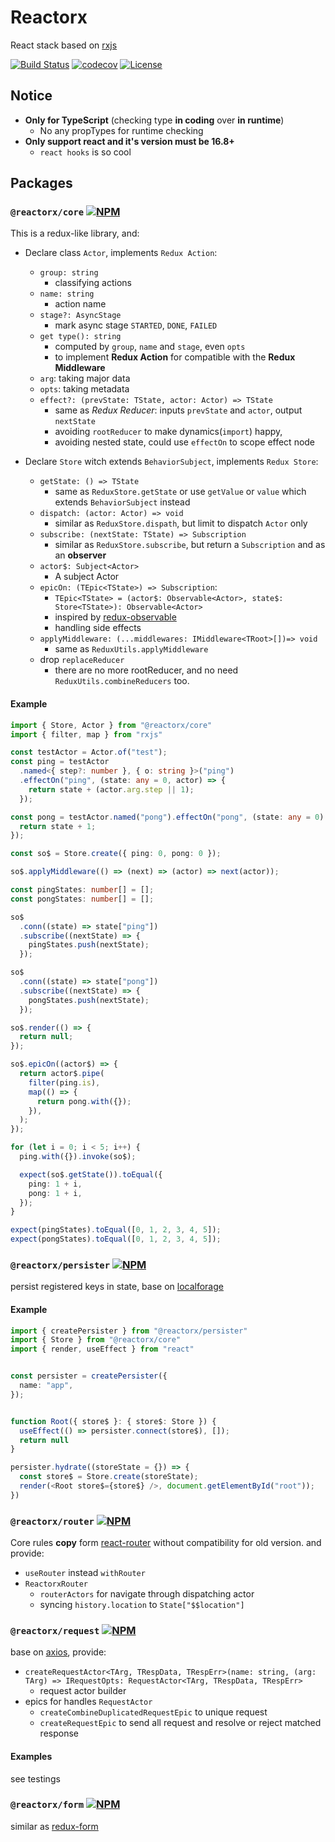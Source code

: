 # Reactorx

React stack based on [rxjs](https://github.com/ReactiveX/rxjs)

[![Build Status](https://img.shields.io/travis/querycap/reactorx.svg?style=flat-square)](https://travis-ci.org/querycap/reactorx)
[![codecov](https://codecov.io/gh/querycap/reactorx/branch/master/graph/badge.svg)](https://codecov.io/gh/querycap/reactorx)
[![License](https://img.shields.io/npm/l/@reactorx/core.svg?style=flat-square)](https://npmjs.org/package/@reactorx/core)

## Notice

* **Only for TypeScript** (checking type **in coding** over **in runtime**)
    * No any propTypes for runtime checking
* **Only support react and it's version must be 16.8+**
    * `react hooks` is so cool

## Packages

### `@reactorx/core` [![NPM](https://img.shields.io/npm/v/@reactorx/core.svg?style=flat-square)](https://npmjs.org/package/@reactorx/core)

This is a redux-like library, and: 

* Declare class `Actor`, implements `Redux Action`:
    * `group: string`
        * classifying actions
    * `name: string` 
        * action name
    * `stage?: AsyncStage`
        * mark async stage `STARTED`, `DONE`, `FAILED` 
    * `get type(): string` 
        * computed by `group`, `name` and `stage`, even `opts`
        * to implement **Redux Action** for compatible with the **Redux Middleware**
    * `arg`: taking major data
    * `opts`: taking metadata 
    * `effect?: (prevState: TState, actor: Actor) => TState`
        * same as *Redux Reducer*: inputs `prevState` and `actor`, output `nextState`
        * avoiding `rootReducer` to make dynamics(`import`) happy,
        * avoiding nested state, could use `effectOn` to scope effect node      
    
* Declare `Store` witch extends `BehaviorSubject`, implements `Redux Store`:
    * `getState: () => TState`
        * same as `ReduxStore.getState` or use `getValue` or `value` which extends `BehaviorSubject` instead
    * `dispatch: (actor: Actor) => void` 
        * similar as `ReduxStore.dispath`, but limit to dispatch `Actor` only
    * `subscribe: (nextState: TState) => Subscription`
        * similar as `ReduxStore.subscribe`, but return a `Subscription` and as an **observer**
    * `actor$: Subject<Actor>` 
        * A subject Actor
    * `epicOn: (TEpic<TState>) => Subscription`:
        * `TEpic<TState> = (actor$: Observable<Actor>, state$: Store<TState>): Observable<Actor>`
        * inspired by [redux-observable](https://redux-observable.js.org/docs/basics/Epics.html) 
        * handling side effects  
    * `applyMiddleware: (...middlewares: IMiddleware<TRoot>[])=> void`
        * same as `ReduxUtils.applyMiddleware`
    * drop `replaceReducer`
        * there are no more rootReducer, and no need `ReduxUtils.combineReducers` too.
        
#### Example

```typescript
import { Store, Actor } from "@reactorx/core"
import { filter, map } from "rxjs"

const testActor = Actor.of("test");
const ping = testActor
  .named<{ step?: number }, { o: string }>("ping")
  .effectOn("ping", (state: any = 0, actor) => {
    return state + (actor.arg.step || 1);
  });

const pong = testActor.named("pong").effectOn("pong", (state: any = 0) => {
  return state + 1;
});

const so$ = Store.create({ ping: 0, pong: 0 });

so$.applyMiddleware(() => (next) => (actor) => next(actor));

const pingStates: number[] = [];
const pongStates: number[] = [];

so$
  .conn((state) => state["ping"])
  .subscribe((nextState) => {
    pingStates.push(nextState);
  });

so$
  .conn((state) => state["pong"])
  .subscribe((nextState) => {
    pongStates.push(nextState);
  });

so$.render(() => {
  return null;
});

so$.epicOn((actor$) => {
  return actor$.pipe(
    filter(ping.is),
    map(() => {
      return pong.with({});
    }),
  );
});

for (let i = 0; i < 5; i++) {
  ping.with({}).invoke(so$);

  expect(so$.getState()).toEqual({
    ping: 1 + i,
    pong: 1 + i,
  });
}

expect(pingStates).toEqual([0, 1, 2, 3, 4, 5]);
expect(pongStates).toEqual([0, 1, 2, 3, 4, 5]);
```        

### `@reactorx/persister` [![NPM](https://img.shields.io/npm/v/@reactorx/persister.svg?style=flat-square)](https://npmjs.org/package/@reactorx/persister)

persist registered keys in state, base on [localforage](https://github.com/localForage/localForage)

#### Example

```typescript jsx
import { createPersister } from "@reactorx/persister"
import { Store } from "@reactorx/core"
import { render, useEffect } from "react"


const persister = createPersister({
  name: "app",
});


function Root({ store$ }: { store$: Store }) {
  useEffect(() => persister.connect(store$), []);
  return null
}

persister.hydrate((storeState = {}) => {
  const store$ = Store.create(storeState);
  render(<Root store$={store$} />, document.getElementById("root"));
})    
```

### `@reactorx/router` [![NPM](https://img.shields.io/npm/v/@reactorx/router.svg?style=flat-square)](https://npmjs.org/package/@reactorx/router)

Core rules **copy** form [react-router](https://github.com/ReactTraining/react-router) 
without compatibility for old version. and provide: 

* `useRouter` instead `withRouter`
* `ReactorxRouter`
    * `routerActors` for navigate through dispatching actor 
    * syncing `history.location` to `State["$$location"]`


### `@reactorx/request` [![NPM](https://img.shields.io/npm/v/@reactorx/request.svg?style=flat-square)](https://npmjs.org/package/@reactorx/request)

base on [axios](https://github.com/axios/axios), provide:

* `createRequestActor<TArg, TRespData, TRespErr>(name: string, (arg: TArg) => IRequestOpts: RequestActor<TArg, TRespData, TRespErr>`
    * request actor builder
* epics for handles `RequestActor`
    * `createCombineDuplicatedRequestEpic` to unique request
    * `createRequestEpic` to send all request and resolve or reject matched response

#### Examples

see testings

### `@reactorx/form` [![NPM](https://img.shields.io/npm/v/@reactorx/form.svg?style=flat-square)](https://npmjs.org/package/@reactorx/form)

similar as [redux-form](https://redux-form.com)
